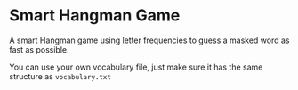 # Smart Hangman Game

A smart Hangman game using letter frequencies to guess a masked word as fast as possible.

You can use your own vocabulary file, just make sure it has the same structure as ```vocabulary.txt```